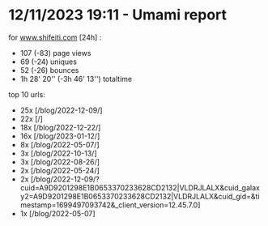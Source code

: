 # 12/11/2023 19:11 - Umami report
for www.shifeiti.com [24h] :

 - 107 (-83) page views
 - 69 (-24) uniques
 - 52 (-26) bounces
 - 1h 28' 20'' (-3h 46' 13'') totaltime


top 10 urls:
 - 25x [/blog/2022-12-09/]
 - 22x [/]
 - 18x [/blog/2022-12-22/]
 - 16x [/blog/2023-01-12/]
 - 8x [/blog/2022-05-07/]
 - 3x [/blog/2022-10-13/]
 - 3x [/blog/2022-08-26/]
 - 2x [/blog/2022-05-24/]
 - 2x [/blog/2022-12-09/?cuid=A9D9201298E1B0653370233628CD2132|VLDRJLALX&cuid_galaxy2=A9D9201298E1B0653370233628CD2132|VLDRJLALX&cuid_gid=&timestamp=1699497093742&_client_version=12.45.7.0]
 - 1x [/blog/2022-05-07]


